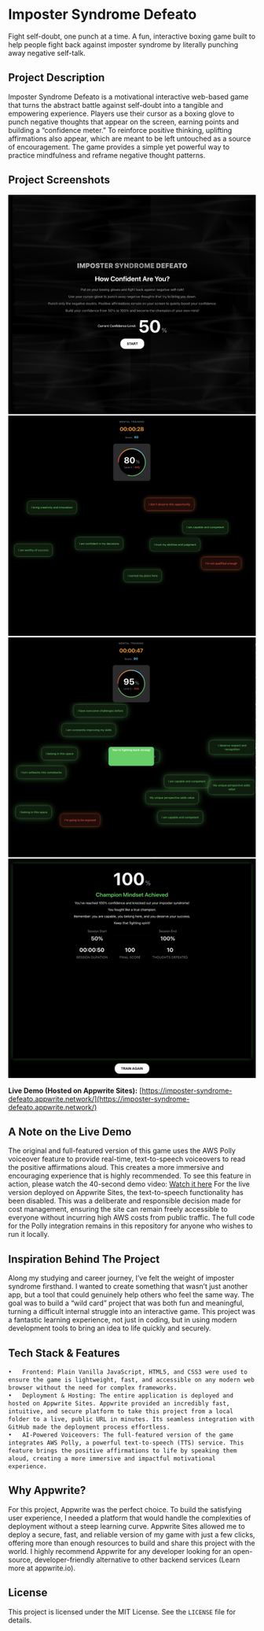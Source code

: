 # Imposter Syndrome Defeato

Fight self-doubt, one punch at a time.
A fun, interactive boxing game built to help people fight back against imposter syndrome by literally punching away negative self-talk.

## Project Description

Imposter Syndrome Defeato is a motivational interactive web-based game that turns the abstract battle against self-doubt into a tangible and empowering experience. Players use their cursor as a boxing glove to punch negative thoughts that appear on the screen, earning points and building a “confidence meter.” To reinforce positive thinking, uplifting affirmations also appear, which are meant to be left untouched as a source of encouragement. The game provides a simple yet powerful way to practice mindfulness and reframe negative thought patterns.

## Project Screenshots

![Front Page](./screenshots/frontpage.png)
![Gameplay1](./screenshots/gameplay1.png)
![Gameplay2](./screenshots/gameplay2.png)
![Result Page](./screenshots/resultpage.png)

**Live Demo (Hosted on Appwrite Sites):** [https://imposter-syndrome-defeato.appwrite.network/](https://imposter-syndrome-defeato.appwrite.network/)

## A Note on the Live Demo

The original and full-featured version of this game uses the AWS Polly voiceover feature to provide real-time, text-to-speech voiceovers to read the positive affirmations aloud. This creates a more immersive and encouraging experience that is highly recommended.
To see this feature in action, please watch the 40-second demo video: [Watch it here](https://youtu.be/XXr-xd72tIw)
For the live version deployed on Appwrite Sites, the text-to-speech functionality has been disabled. This was a deliberate and responsible decision made for cost management, ensuring the site can remain freely accessible to everyone without incurring high AWS costs from public traffic. The full code for the Polly integration remains in this repository for anyone who wishes to run it locally.

## Inspiration Behind The Project
Along my studying and career journey, I’ve felt the weight of imposter syndrome firsthand. I wanted to create something that wasn’t just another app, but a tool that could genuinely help others who feel the same way. The goal was to build a “wild card” project that was both fun and meaningful, turning a difficult internal struggle into an interactive game.
This project was a fantastic learning experience, not just in coding, but in using modern development tools to bring an idea to life quickly and securely.

## Tech Stack & Features
	•	Frontend: Plain Vanilla JavaScript, HTML5, and CSS3 were used to ensure the game is lightweight, fast, and accessible on any modern web browser without the need for complex frameworks.
	•	Deployment & Hosting: The entire application is deployed and hosted on Appwrite Sites. Appwrite provided an incredibly fast, intuitive, and secure platform to take this project from a local folder to a live, public URL in minutes. Its seamless integration with GitHub made the deployment process effortless.
	•	AI-Powered Voiceovers: The full-featured version of the game integrates AWS Polly, a powerful text-to-speech (TTS) service. This feature brings the positive affirmations to life by speaking them aloud, creating a more immersive and impactful motivational experience.
 
## Why Appwrite?
For this project, Appwrite was the perfect choice. To build the satisfying user experience, I needed a platform that would handle the complexities of deployment without a steep learning curve. Appwrite Sites allowed me to deploy a secure, fast, and reliable version of my game with just a few clicks, offering more than enough resources to build and share this project with the world.
I highly recommend Appwrite for any developer looking for an open-source, developer-friendly alternative to other backend services (Learn more at appwrite.io).

## License

This project is licensed under the MIT License. See the `LICENSE` file for details.
